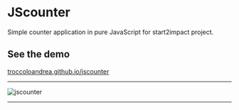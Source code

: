 # JScounter
Simple counter application in pure JavaScript for start2impact project.

## See the demo
[troccoloandrea.github.io/jscounter](troccoloandrea.github.io/jscounter "JScounter")

***
![jscounter](https://user-images.githubusercontent.com/46674104/113159643-0f29f380-923d-11eb-95a3-24319a7b3042.PNG)

***
